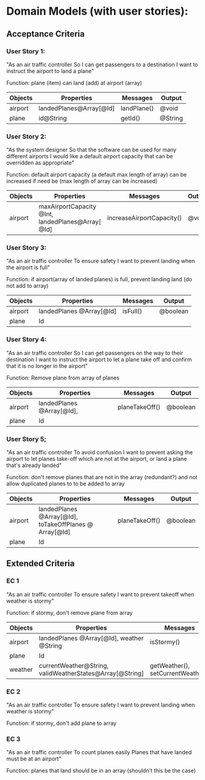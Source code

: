 # Domain Models (with user stories):

## Acceptance Criteria

### User Story 1:

"As an air traffic controller
So I can get passengers to a destination
I want to instruct the airport to land a plane"

Function: plane (item) can land (add) at airport (array)

Objects | Properties | Messages | Output
--------|------------|----------|-------
airport | landedPlanes@Array\[@Id\]           | landPlane() | @void
plane   |id@String            |  getId()        | @String


### User Story 2:

"As the system designer
So that the software can be used for many different airports
I would like a default airport capacity that can be overridden as appropriate"

Function: default airport capacity (a default max length of array) can be increased if need be (max length of array can be increased)

Objects | Properties | Messages | Output
--------|------------|----------|-------
airport | maxAirportCapacity @Int, landedPlanes@Array\[ @Id\] | increaseAirportCapacity() | @void

### User Story 3:

"As an air traffic controller
To ensure safety
I want to prevent landing when the airport is full"

Function: if airport(array of landed planes) is full, prevent landing land (do not add to array)  

Objects | Properties | Messages | Output
--------|------------|----------|-------
airport |landedPlanes @Array\[@Id\]            | isFull() | @boolean
plane   | Id            |          |


### User Story 4:

"As an air traffic controller
So I can get passengers on the way to their destination
I want to instruct the airport to let a plane take off and confirm that it is no longer in the airport"

Function: Remove plane from array of planes

Objects | Properties | Messages | Output
--------|------------|----------|-------
airport | landedPlanes @Array\[@Id\],            | planeTakeOff() | @boolean
plane   | Id            |          |


### User Story 5;

"As an air traffic controller
To avoid confusion
I want to prevent asking the airport to let planes take-off which are not at the airport, or land a plane that's already landed"

Function: don't remove planes that are not in the array (redundant?) and not allow duplicated planes to to be added to array

Objects | Properties | Messages | Output
--------|------------|----------|-------
airport | landedPlanes @Array\[@Id\], toTakeOffPlanes @ Array\[@Id\]           | planeTakeOff() | @boolean
plane   | Id            |          |



## Extended Criteria 

### EC 1 

"As an air traffic controller
To ensure safety
I want to prevent takeoff when weather is stormy"

Function: if stormy, don't remove plane from array

Objects | Properties | Messages | Output
--------|------------|----------|-------
airport |landedPlanes @Array\[@Id\], weather @String            | isStormy() | @boolean
plane   | Id            |          |
weather | currentWeather@String, validWeatherStates@Array\[@String\] | getWeather(), setCurrentWeather() | @string

### EC 2

"As an air traffic controller
To ensure safety
I want to prevent landing when weather is stormy"

Function: if stormy, don't add plane to array

### EC 3 

"As an air traffic controller
To count planes easily
Planes that have landed must be at an airport"

Function: planes that land should be in an array (shouldn't this be the case)